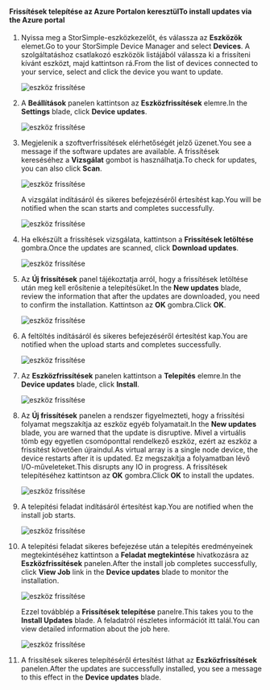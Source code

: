 <!--author=alkohli last changed: 01/18/17 -->

#### <a name="to-install-updates-via-the-azure-portal"></a><span data-ttu-id="cb727-101">Frissítések telepítése az Azure Portalon keresztül</span><span class="sxs-lookup"><span data-stu-id="cb727-101">To install updates via the Azure portal</span></span>

1. <span data-ttu-id="cb727-102">Nyissa meg a StorSimple-eszközkezelőt, és válassza az **Eszközök** elemet.</span><span class="sxs-lookup"><span data-stu-id="cb727-102">Go to your StorSimple Device Manager and select **Devices**.</span></span> <span data-ttu-id="cb727-103">A szolgáltatáshoz csatlakozó eszközök listájából válassza ki a frissíteni kívánt eszközt, majd kattintson rá.</span><span class="sxs-lookup"><span data-stu-id="cb727-103">From the list of devices connected to your service, select and click the device you want to update.</span></span> 

    ![eszköz frissítése](../includes/media/storsimple-virtual-array-install-update-via-portal-04/azupdate1m.png) 

2. <span data-ttu-id="cb727-105">A **Beállítások** panelen kattintson az **Eszközfrissítések** elemre.</span><span class="sxs-lookup"><span data-stu-id="cb727-105">In the **Settings** blade, click **Device updates**.</span></span> 

    ![eszköz frissítése](../includes/media/storsimple-virtual-array-install-update-via-portal-04/azupdate2m.png)  

3. <span data-ttu-id="cb727-107">Megjelenik a szoftverfrissítések elérhetőségét jelző üzenet.</span><span class="sxs-lookup"><span data-stu-id="cb727-107">You see a message if the software updates are available.</span></span> <span data-ttu-id="cb727-108">A frissítések kereséséhez a **Vizsgálat** gombot is használhatja.</span><span class="sxs-lookup"><span data-stu-id="cb727-108">To check for updates, you can also click **Scan**.</span></span>

    ![eszköz frissítése](../includes/media/storsimple-virtual-array-install-update-via-portal-04/azupdate3m1.png)

    <span data-ttu-id="cb727-110">A vizsgálat indításáról és sikeres befejezéséről értesítést kap.</span><span class="sxs-lookup"><span data-stu-id="cb727-110">You will be notified when the scan starts and completes successfully.</span></span>

    ![eszköz frissítése](../includes/media/storsimple-virtual-array-install-update-via-portal-04/azupdate5m.png)

4. <span data-ttu-id="cb727-112">Ha elkészült a frissítések vizsgálata, kattintson a **Frissítések letöltése** gombra.</span><span class="sxs-lookup"><span data-stu-id="cb727-112">Once the updates are scanned, click **Download updates**.</span></span> 

    ![eszköz frissítése](../includes/media/storsimple-virtual-array-install-update-via-portal-04/azupdate6m.png)

5. <span data-ttu-id="cb727-114">Az **Új frissítések** panel tájékoztatja arról, hogy a frissítések letöltése után meg kell erősítenie a telepítésüket.</span><span class="sxs-lookup"><span data-stu-id="cb727-114">In the **New updates** blade, review the information that after the updates are downloaded, you need to confirm the installation.</span></span> <span data-ttu-id="cb727-115">Kattintson az **OK** gombra.</span><span class="sxs-lookup"><span data-stu-id="cb727-115">Click **OK**.</span></span>

    ![eszköz frissítése](../includes/media/storsimple-virtual-array-install-update-via-portal-04/azupdate7m.png)

6. <span data-ttu-id="cb727-117">A feltöltés indításáról és sikeres befejezéséről értesítést kap.</span><span class="sxs-lookup"><span data-stu-id="cb727-117">You are notified when the upload starts and completes successfully.</span></span>

     ![eszköz frissítése](../includes/media/storsimple-virtual-array-install-update-via-portal-04/azupdate8m.png)

5. <span data-ttu-id="cb727-119">Az **Eszközfrissítések** panelen kattintson a **Telepítés** elemre.</span><span class="sxs-lookup"><span data-stu-id="cb727-119">In the **Device updates** blade, click **Install**.</span></span>

     ![eszköz frissítése](../includes/media/storsimple-virtual-array-install-update-via-portal-04/azupdate11m1.png)   

6. <span data-ttu-id="cb727-121">Az **Új frissítések** panelen a rendszer figyelmezteti, hogy a frissítési folyamat megszakítja az eszköz egyéb folyamatait.</span><span class="sxs-lookup"><span data-stu-id="cb727-121">In the **New updates** blade, you are warned that the update is disruptive.</span></span> <span data-ttu-id="cb727-122">Mivel a virtuális tömb egy egyetlen csomóponttal rendelkező eszköz, ezért az eszköz a frissítést követően újraindul.</span><span class="sxs-lookup"><span data-stu-id="cb727-122">As virtual array is a single node device, the device restarts after it is updated.</span></span> <span data-ttu-id="cb727-123">Ez megszakítja a folyamatban lévő I/O-műveleteket.</span><span class="sxs-lookup"><span data-stu-id="cb727-123">This disrupts any IO in progress.</span></span> <span data-ttu-id="cb727-124">A frissítések telepítéséhez kattintson az **OK** gombra.</span><span class="sxs-lookup"><span data-stu-id="cb727-124">Click **OK** to install the updates.</span></span> 

    ![eszköz frissítése](../includes/media/storsimple-virtual-array-install-update-via-portal-04/azupdate12m.png) 

7. <span data-ttu-id="cb727-126">A telepítési feladat indításáról értesítést kap.</span><span class="sxs-lookup"><span data-stu-id="cb727-126">You are notified when the install job starts.</span></span> 

    ![eszköz frissítése](../includes/media/storsimple-virtual-array-install-update-via-portal-04/azupdate13m.png)

8.  <span data-ttu-id="cb727-128">A telepítési feladat sikeres befejezése után a telepítés eredményeinek megtekintéséhez kattintson a **Feladat megtekintése** hivatkozásra az **Eszközfrissítések** panelen.</span><span class="sxs-lookup"><span data-stu-id="cb727-128">After the install job completes successfully, click **View Job** link in the **Device updates** blade to monitor the installation.</span></span> 

    ![eszköz frissítése](../includes/media/storsimple-virtual-array-install-update-via-portal-04/azupdate15m1.png)

    <span data-ttu-id="cb727-130">Ezzel továbblép a **Frissítések telepítése** panelre.</span><span class="sxs-lookup"><span data-stu-id="cb727-130">This takes you to the **Install Updates** blade.</span></span> <span data-ttu-id="cb727-131">A feladatról részletes információt itt talál.</span><span class="sxs-lookup"><span data-stu-id="cb727-131">You can view detailed information about the job here.</span></span>

    ![eszköz frissítése](../includes/media/storsimple-virtual-array-install-update-via-portal-04/azupdate16m1.png)

9. <span data-ttu-id="cb727-133">A frissítések sikeres telepítéséről értesítést láthat az **Eszközfrissítések** panelen.</span><span class="sxs-lookup"><span data-stu-id="cb727-133">After the updates are successfully installed, you see a message to this effect in the **Device updates** blade.</span></span> 
